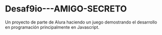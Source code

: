 # Desaf9io---AMIGO-SECRETO
Un proyecto de parte de Alura haciendo un juego demostrando el desarrollo en programación principalmente en Javascript.
